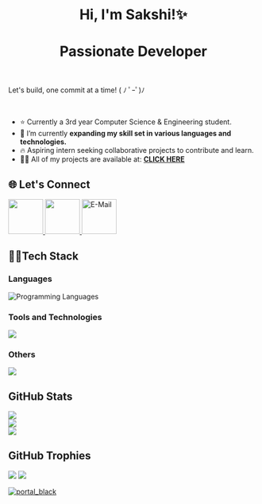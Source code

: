 <h1 align='center'>  Hi, I'm Sakshi!✨ 
<h1 align='center'>Passionate Developer</h1>

<br>

Let's build, one commit at a time! ( ﾉ ﾟｰﾟ)ﾉ

<br>

- ⭐ Currently a 3rd year Computer Science & Engineering student.
- 🌱 I’m currently **expanding my skill set in various languages and technologies.**
- 🔥 Aspiring intern seeking collaborative projects to contribute and learn.
- 👨‍💻 All of my projects are available at: [**CLICK HERE**](https://github.com/lazy-wav?tab=repositories)



## 🌐 Let's Connect
<a href="https://www.linkedin.com/in/sakshisingh9317"> <img src="https://user-images.githubusercontent.com/74038190/235294012-0a55e343-37ad-4b0f-924f-c8431d9d2483.gif" width="70"> </a>
<a href="https://discord.gg/luffy._.777"> <img src="https://user-images.githubusercontent.com/74038190/235294015-47144047-25ab-417c-af1b-6746820a20ff.gif" width="70"> </a> <a href="mailto:s.sakshi9317@gmail.com"> <img src="https://user-images.githubusercontent.com/74038190/216122065-2f028bae-25d6-4a3c-bc9f-175394ed5011.png" alt="E-Mail" width="70" /> </a>

<!--[![Gmail](https://img.shields.io/badge/Mail%20Me-%23EA4335.svg?logo=gmail&logoColor=white)](mailto:s.sakshi9317@gmail.com)
[![LinkedIn](https://img.shields.io/badge/LinkedIn-%230077B5.svg?logo=linkedin&logoColor=white)](https://www.linkedin.com/in/sakshisingh9317)
[![Discord](https://img.shields.io/badge/Discord-%235865F2.svg?logo=discord&logoColor=white)](https://discord.gg/luffy._.777)-->

## 👩‍💻Tech Stack
### Languages 
![Programming Languages](https://skillicons.dev/icons?i=python,cpp,c)
### Tools and Technologies
![](https://skillicons.dev/icons?i=html,tailwindcss,javascript,react,nodejs,nextjs,opencv,pytorch,tensorflow,scikitlearn,pycharm,mysql)
### Others 
![](https://skillicons.dev/icons?i=git,figma)

## GitHub Stats
![](https://github-readme-stats.vercel.app/api?username=lazy-wav&theme=radical&hide_border=false&include_all_commits=true&count_private=true&show_icons=true&border_radius=10)<br/>
![](https://github-readme-streak-stats.herokuapp.com/?user=lazy-wav&theme=radical&hide_border=false&border_radius=10)<br/>
![](https://github-readme-stats.vercel.app/api/top-langs/?username=lazy-wav&theme=radical&hide_border=false&include_all_commits=true&border_radius=10&count_private=true&layout=compact)

## GitHub Trophies
![](https://github-profile-trophy.vercel.app/?username=lazy-wav&theme=dracula&no-frame=false&no-bg=true&margin-w=4)
![](https://komarev.com/ghpvc/?username=lazy-wav&color=ff69b4)

[![portal_black](https://github.com/lazy-wav/lazy-wav/assets/141143973/77664ee7-0e87-42ea-ae2d-9ef587f387b5)](hehe)

